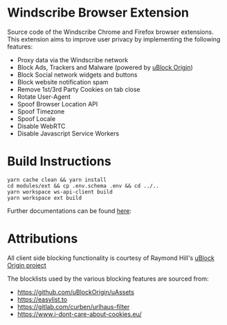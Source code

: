 # Windscribe Browser Extension
Source code of the Windscribe Chrome and Firefox browser extensions. This extension aims to improve user privacy by implementing the following features:

- Proxy data via the Windscribe network
- Block Ads, Trackers and Malware (powered by [uBlock Origin](https://github.com/gorhill/uBlock))
- Block Social network widgets and buttons
- Block website notification spam
- Remove 1st/3rd Party Cookies on tab close
- Rotate User-Agent
- Spoof Browser Location API
- Spoof Timezone
- Spoof Locale
- Disable WebRTC
- Disable Javascript Service Workers

# Build Instructions

```
yarn cache clean && yarn install
cd modules/ext && cp .env.schema .env && cd ../..
yarn workspace ws-api-client build
yarn workspace ext build
```

Further documentations can be found [here](https://github.com/Windscribe/browser-extension/blob/main/modules/ext/docs/index.md):

# Attributions

All client side blocking functionality is courtesy of Raymond Hill's [uBlock Origin project](https://github.com/gorhill/uBlock)

The blocklists used by the various blocking features are sourced from:

- https://github.com/uBlockOrigin/uAssets
- https://easylist.to
- https://gitlab.com/curben/urlhaus-filter
- https://www.i-dont-care-about-cookies.eu/
